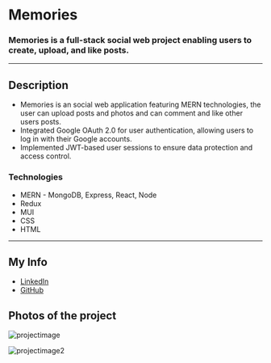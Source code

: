 # Memories

### Memories is a full-stack social web project enabling users to create, upload, and like posts.

---

## Description

- Memories is an social web application featuring MERN technologies, the user can upload posts and photos and can comment and like other users posts.
- Integrated Google OAuth 2.0 for user authentication, allowing users to log in with their Google accounts.
- Implemented JWT-based user sessions to ensure data protection and access control.

### Technologies

- MERN - MongoDB, Express, React, Node
- Redux
- MUI
- CSS
- HTML

---

## My Info

- [LinkedIn](https://www.linkedin.com/in/tom-kondat-3b72201b0/)
- [GitHub](https://github.com/TomKondat)

## Photos of the project

![projectimage](https://github.com/TomKondat/memories/assets/112127793/5d893d9f-76e4-4194-b1e8-24ec0de8b0ac)

![projectimage2](https://github.com/TomKondat/memories/assets/112127793/38d2ce81-4206-4515-80e9-3961c27d3e5e)
